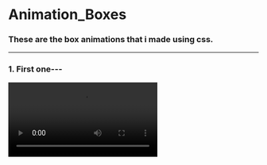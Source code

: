 # Animation_Boxes
<h3 align="left"> These are the box animations that i made using css.</h3>
<hr>
<h3 align="left">1. First one---</h3>
<video src="https://user-images.githubusercontent.com/76841209/128607468-63f6f293-3aa6-489d-8c30-a837f3b951ee.mp4">
<hr>
<h3 align = "left">2. Second---</h3>
<video src="https://user-images.githubusercontent.com/76841209/128607472-f345a7fc-13da-494d-9b21-54f9a4a857bf.mp4">
